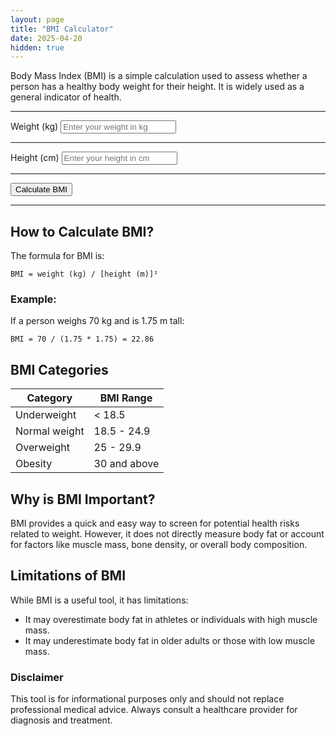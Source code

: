```yaml
---
layout: page
title: "BMI Calculator"
date: 2025-04-20
hidden: true
---
```


Body Mass Index (BMI) is a simple calculation used to assess whether a person has a healthy body weight for their height. It is widely used as a general indicator of health.

---

<div class="card">
    <div class="card-body">
        <form id="bmiForm">
            <div class="mb-3">
                <label for="weight" class="form-label">Weight (kg)</label>
                <input type="number" class="form-control" id="weight" placeholder="Enter your weight in kg" required>
            </div><hr>
            <div class="mb-3">
                <label for="height" class="form-label">Height (cm)</label>
                <input type="number" class="form-control" id="height" placeholder="Enter your height in cm" required>
            </div><hr>
            <button type="button" class="btn btn-primary w-100" onclick="calculateBMI()">Calculate BMI</button><hr>
        </form>
        <div class="mt-4">
            <div id="resultCard" class="card text-center d-none">
                <div id="result" class="card-body fw-bold"></div>
            </div>
        </div>
    </div>
</div>


<script>
    function calculateBMI() {
        // Get weight and height from the form
        let weight = parseFloat(document.getElementById('weight').value);
        let height = parseFloat(document.getElementById('height').value) / 100; // Convert cm to meters

        // Calculate BMI
        let bmi = weight / (height * height);

        // Get the result card and text
        let resultCard = document.getElementById('resultCard');
        let resultText = document.getElementById('result');

        // Display result based on BMI value
        if (bmi < 18.5) {
            resultCard.classList.remove('d-none', 'bg-warning', 'bg-success', 'bg-danger');
            resultCard.classList.add('bg-warning');
            resultText.innerText = `BMI is ${bmi.toFixed(1)}. You are underweight.`;
        } else if (bmi >= 18.5 && bmi < 24.9) {
            resultCard.classList.remove('d-none', 'bg-warning', 'bg-danger');
            resultCard.classList.add('bg-success');
            resultText.innerText = `BMI is ${bmi.toFixed(1)}. You are at a normal weight.`;
        } else if (bmi >= 24.9 && bmi < 29.9) {
            resultCard.classList.remove('d-none', 'bg-success', 'bg-danger');
            resultCard.classList.add('bg-warning');
            resultText.innerText = `BMI is ${bmi.toFixed(1)}. You are overweight.`;
        } else {
            resultCard.classList.remove('d-none', 'bg-warning', 'bg-success');
            resultCard.classList.add('bg-danger');
            resultText.innerText = `BMI is ${bmi.toFixed(1)}. You have obesity.`;
        }
    }
</script>



## How to Calculate BMI?

The formula for BMI is:

```
BMI = weight (kg) / [height (m)]²
```

### Example:

If a person weighs 70 kg and is 1.75 m tall:

```
BMI = 70 / (1.75 * 1.75) = 22.86
```

## BMI Categories

| Category           | BMI Range       |
|--------------------|-----------------|
| Underweight        | < 18.5          |
| Normal weight      | 18.5 - 24.9     |
| Overweight         | 25 - 29.9       |
| Obesity            | 30 and above    |

## Why is BMI Important?

BMI provides a quick and easy way to screen for potential health risks related to weight. However, it does not directly measure body fat or account for factors like muscle mass, bone density, or overall body composition.

## Limitations of BMI

While BMI is a useful tool, it has limitations:

- It may overestimate body fat in athletes or individuals with high muscle mass.
- It may underestimate body fat in older adults or those with low muscle mass.

### Disclaimer
This tool is for informational purposes only and should not replace professional medical advice. Always consult a healthcare provider for diagnosis and treatment.